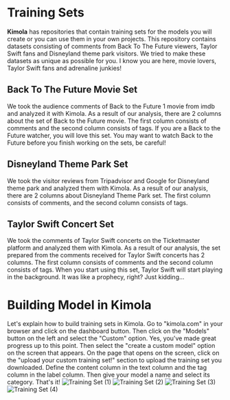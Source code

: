 # Training Sets
**Kimola** has repositories that contain training sets for the models you will create or you can use them in your own projects. This repository contains datasets consisting of comments from Back To The Future viewers, Taylor Swift fans and Disneyland theme park visitors. We tried to make these datasets as unique as possible for you. I know you are here, movie lovers, Taylor Swift fans and adrenaline junkies!
## Back To The Future Movie Set
We took the audience comments of Back to the Future 1 movie from imdb and analyzed it with Kimola. As a result of our analysis, there are 2 columns about the set of Back to the Future movie. The first column consists of comments and the second column consists of tags. If you are a Back to the Future watcher, you will love this set. You may want to watch Back to the Future before you finish working on the sets, be careful!
## Disneyland Theme Park Set
We took the visitor reviews from Tripadvisor and Google for Disneyland theme park and analyzed them with Kimola. As a result of our analysis, there are 2 columns about Disneyland Theme Park set. The first column consists of comments, and the second column consists of tags.
## Taylor Swift Concert Set
We took the comments of Taylor Swift concerts on the Ticketmaster platform and analyzed them with Kimola. As a result of our analysis, the set prepared from the comments received for Taylor Swift concerts has 2 columns. The first column consists of comments and the second column consists of tags. When you start using this set, Taylor Swift will start playing in the background. It was like a prophecy, right? Just kidding...
# Building Model in Kimola
Let's explain how to build training sets in Kimola.
Go to "kimola.com" in your browser and click on the dashboard button. Then click on the "Models" button on the left and select the "Custom" option. Yes, you've made great progress up to this point. Then select the "create a custom model" option on the screen that appears. On the page that opens on the screen, click on the "upload your custom training set!" section to upload the training set you downloaded. Define the content column in the text column and the tag column in the label column. Then give your model a name and select its category. That's it!
![Training Set (1)](https://github.com/user-attachments/assets/51c71182-89cd-4cbf-aa96-185543626339)
![Training Set (2)](https://github.com/user-attachments/assets/044ebcae-653b-40b9-9b54-b25fdf759eea)
![Training Set (3)](https://github.com/user-attachments/assets/12fac950-1d2e-49f6-80ba-592ffd12423e)
![Training Set (4)](https://github.com/user-attachments/assets/7dc76df2-096c-4925-855e-b79dee44f3db)
